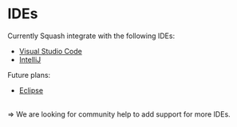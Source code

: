 
# IDEs

Currently Squash integrate with the following IDEs:
 - [Visual Studio Code](https://github.com/solo-io/squash-vscode.git)
 - [IntelliJ](https://www.jetbrains.com/idea/)
 
Future plans:
 - [Eclipse](https://eclipse.org/ide/)



<BR>
=> We are looking for community help to add support for more IDEs.
